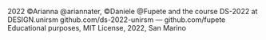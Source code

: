 2022 ©Arianna @ariannater, ©Daniele @Fupete and the course DS-2022 at DESIGN.unirsm 
github.com/ds-2022-unirsm — github.com/fupete 
Educational purposes, MIT License, 2022, San Marino 
